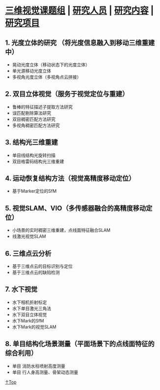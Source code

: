 # <a href="/index.html">三维视觉课题组</a> | <a href="/people.html">研究人员</a> | <a href="/research.html">研究内容</a> | <a href="/project.html">研究项目</a>

## 1. 光度立体的研究 （将光度信息融入到移动三维重建中）
- 晃动光度立体（移动状态下的光度立体）
- 单光源移动光度立体
- 多视角光度立体（多视角点云拼接）

## 2. 双目立体视觉（服务于视觉定位与重建）
- 鲁棒的特征描述子提取方法研究
- 误匹配剔除算法研究
- 双目稠密匹配方法研究
- 多视角稠密匹配方法研究

## 3. 结构光三维重建
- 单目线结构光旋转扫描
- 双目格雷码结构光三维重建

## 4. 运动恢复结构方法（视觉高精度移动定位）
- 基于Marker定位的SfM

## 5. 视觉SLAM、VIO（多传感器融合的高精度移动定位）
- 小场景的实时稠密三维重建，点线面特征融合SLAM
- 线激光视觉SLAM

## 6. 三维点云分析
- 基于三维点云的目标识别与定位
- 基于三维点云的缺陷检测
 
## 7. 水下视觉
- 水下相机折射标定
- 水下单目激光三角法
- 水下双目立体视觉
- 水下Mark的SfM
- 水下Mark的视觉SLAM

## 8. 单目结构化场景测量（平面场景下的点线面特征的综合利用）
- 单目 消防水柱喷射高度测量
- 单目 行人身高测量、骨架动态测量

[↑Top](#Top)
